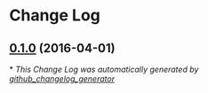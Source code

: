 # Change Log

## [0.1.0](https://github.com/kevinoid/promised-read/tree/0.1.0) (2016-04-01)


\* *This Change Log was automatically generated by [github_changelog_generator](https://github.com/skywinder/Github-Changelog-Generator)*
